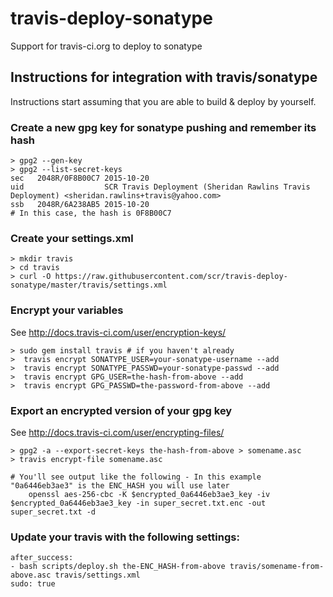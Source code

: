 # travis-deploy-sonatype
Support for travis-ci.org to deploy to sonatype

## Instructions for integration with travis/sonatype
Instructions start assuming that you are able to build & deploy by yourself.

### Create a new gpg key for sonatype pushing and remember its hash
```
> gpg2 --gen-key
> gpg2 --list-secret-keys
sec   2048R/0F8B00C7 2015-10-20
uid                  SCR Travis Deployment (Sheridan Rawlins Travis Deployment) <sheridan.rawlins+travis@yahoo.com>
ssb   2048R/6A238AB5 2015-10-20
# In this case, the hash is 0F8B00C7
```

### Create your settings.xml
```
> mkdir travis
> cd travis
> curl -O https://raw.githubusercontent.com/scr/travis-deploy-sonatype/master/travis/settings.xml
```

### Encrypt your variables
See http://docs.travis-ci.com/user/encryption-keys/

```
> sudo gem install travis # if you haven't already
>  travis encrypt SONATYPE_USER=your-sonatype-username --add
>  travis encrypt SONATYPE_PASSWD=your-sonatype-passwd --add
>  travis encrypt GPG_USER=the-hash-from-above --add
>  travis encrypt GPG_PASSWD=the-password-from-above --add
```

### Export an encrypted version of your gpg key
See http://docs.travis-ci.com/user/encrypting-files/

```
> gpg2 -a --export-secret-keys the-hash-from-above > somename.asc
> travis encrypt-file somename.asc

# You'll see output like the following - In this example "0a6446eb3ae3" is the ENC_HASH you will use later
    openssl aes-256-cbc -K $encrypted_0a6446eb3ae3_key -iv $encrypted_0a6446eb3ae3_key -in super_secret.txt.enc -out super_secret.txt -d

```

### Update your travis with the following settings:
```
after_success:
- bash scripts/deploy.sh the-ENC_HASH-from-above travis/somename-from-above.asc travis/settings.xml
sudo: true
```
